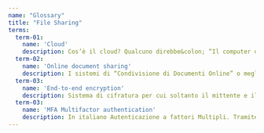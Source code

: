 ```yaml
---
name: "Glossary"
title: "File Sharing"
terms:
  term-01:
    name: 'Cloud'
    description: Cos’è il cloud? Qualcuno direbbe&colon; “Il computer di qualcun altro!”. In realtà dobbiamo immaginare il cloud come un insieme di molti computer che sono collegati fra loro in modo così stretto, da apparire un unico grande centro di elaborazione, di cui ogni utente utilizza solo una piccola parte. Ha diverse declinazioni, privato, ibrido e pubblico, ma la sua natura non cambia&colon; risorse condivise suddivise logicamente tra utenti diversi.
  term-02:
    name: 'Online document sharing'
    description: I sistemi di “Condivisione di Documenti Online” o meglio di “Gestione Documentale”, sono sistemi che permettono attraverso il cloud, a più utenti di accedere allo stesso dato. Spesso permettono anche di lavorare direttamente online, ma in genere vengono usati per lo scambio di grandi documenti, quando si vuole dare accesso a documenti multipli o molto grandi.
  term-03:
    name: 'End-to-end encryption'
    description: Sistema di cifratura per cui soltanto il mittente e il destinatario sono in grado di decifrare i dati. È molto importante se si vuole tenere i propri dati lontani da occhi indiscreti (terze parti).
  term-03:
    name: 'MFA Multifactor authentication'
    description: In italiano Autenticazione a fattori Multipli. Tramite l'autenticazione a fattori multipli, oltre al nome utente (identificativo) e la passeord, ci verrà richiesto di fornire anche .
---
```

